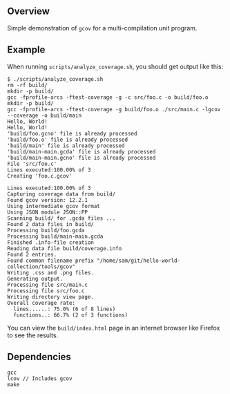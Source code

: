 ## Overview

Simple demonstration of `gcov` for a multi-compilation unit program.

## Example

When running `scripts/analyze_coverage.sh`, you should get output like this:

```
$ ./scripts/analyze_coverage.sh
rm -rf build/
mkdir -p build/
gcc -fprofile-arcs -ftest-coverage -g -c src/foo.c -o build/foo.o
mkdir -p build/
gcc -fprofile-arcs -ftest-coverage -g build/foo.o ./src/main.c -lgcov --coverage -o build/main
Hello, World!
Hello, World!
'build/foo.gcno' file is already processed
'build/foo.o' file is already processed
'build/main' file is already processed
'build/main-main.gcda' file is already processed
'build/main-main.gcno' file is already processed
File 'src/foo.c'
Lines executed:100.00% of 3
Creating 'foo.c.gcov'

Lines executed:100.00% of 3
Capturing coverage data from build/
Found gcov version: 12.2.1
Using intermediate gcov format
Using JSON module JSON::PP
Scanning build/ for .gcda files ...
Found 2 data files in build/
Processing build/foo.gcda
Processing build/main-main.gcda
Finished .info-file creation
Reading data file build/coverage.info
Found 2 entries.
Found common filename prefix "/home/sam/git/hello-world-collection/tools/gcov"
Writing .css and .png files.
Generating output.
Processing file src/main.c
Processing file src/foo.c
Writing directory view page.
Overall coverage rate:
  lines......: 75.0% (6 of 8 lines)
  functions..: 66.7% (2 of 3 functions)
```

You can view the `build/index.html` page in an internet browser like Firefox to
see the results.

## Dependencies

```
gcc
lcov // Includes gcov
make
```
